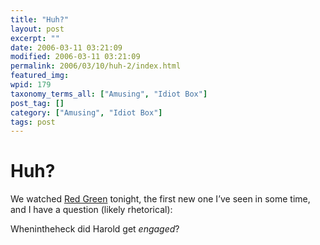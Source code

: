 ```yaml
---
title: "Huh?"
layout: post
excerpt: ""
date: 2006-03-11 03:21:09
modified: 2006-03-11 03:21:09
permalink: 2006/03/10/huh-2/index.html
featured_img: 
wpid: 179
taxonomy_terms_all: ["Amusing", "Idiot Box"]
post_tag: []
category: ["Amusing", "Idiot Box"]
tags: post
---
```


# Huh?

We watched [Red Green](http://www.cbc.ca/redgreen/) tonight, the first new one I’ve seen in some time, and I have a question (likely rhetorical):

Whenintheheck did Harold get *engaged*?